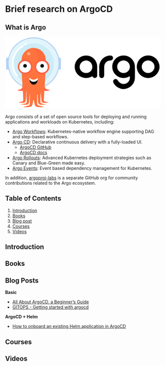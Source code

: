 # Brief research on ArgoCD

## What is Argo

![Argo Image](images/argo-horizontal-color.png)

Argo consists of a set of open source tools for deploying and running applications and workloads on Kubernetes, including:

* [Argo Workflows](https://argoproj.github.io/workflows/): Kubernetes-native workflow engine supporting DAG and step-based workflows.
* [Argo CD](https://argoproj.github.io/cd/): Declarative continuous delivery with a fully-loaded UI.
  * [ArgoCD GitHub](https://github.com/argoproj/argo-cd/)
  * [ArgoCD docs](https://argo-cd.readthedocs.io/en/stable/)
* [Argo Rollouts](https://argoproj.github.io/rollouts/): Advanced Kubernetes deployment strategies such as Canary and Blue-Green made easy.
* [Argo Events](https://argoproj.github.io/events/): Event based dependency management for Kubernetes.

In addition, [argoproj-labs](https://github.com/argoproj-labs) is a separate GitHub org for community contributions related to the Argo ecosystem.

## Table of Contents

1. [Introduction](#introduction)
2. [Books](#books)
3. [Blog post](#blog)
4. [Courses](#courses)
5. [Videos](#videos)

## Introduction <a name="introduction"></a>

## Books <a name="books"></a>

## Blog Posts <a name="blog"></a>

**Basic**
* [All About ArgoCD, a Beginner’s Guide](https://dev.to/abhinavd26/all-about-argocd-a-beginners-guide-33c9)
* [GITOPS - Getting started with argocd](https://vzilla.co.uk/vzilla-blog/gitops-getting-started-with-argocd)

**ArgoCD + Helm**
* [How to onboard an existing Helm application in ArgoCD](https://www.aviator.co/blog/how-to-onboard-an-existing-helm-application-in-argocd/)

## Courses <a name="courses"></a>

## Videos <a name="videos"></a>
